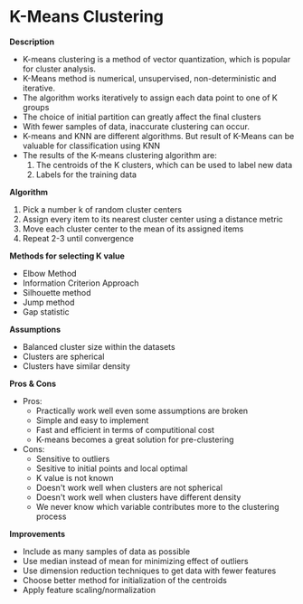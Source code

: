 # K-Means Clustering     
**Description**
* K-means clustering is a method of vector quantization, which is popular for cluster analysis.  
* K-Means method is numerical, unsupervised, non-deterministic and iterative.  
* The algorithm works iteratively to assign each data point to one of K groups  
* The choice of initial partition can greatly affect the final clusters  
* With fewer samples of data, inaccurate clustering can occur.  
* K-means and KNN are different algorithms. But result of K-Means can be valuable for classification using KNN  
* The results of the K-means clustering algorithm are:  
  1. The centroids of the K clusters, which can be used to label new data
  2. Labels for the training data

**Algorithm**
1. Pick a number k of random cluster centers
2. Assign every item to its nearest cluster center using a distance metric
3. Move each cluster center to the mean of its assigned items
4. Repeat 2-3 until convergence 

**Methods for selecting K value**  
- Elbow Method  
- Information Criterion Approach  
- Silhouette method  
- Jump method  
- Gap statistic  

**Assumptions**  
- Balanced cluster size within the datasets  
- Clusters are spherical  
- Clusters have similar density  

**Pros & Cons**  
* Pros:  
  - Practically work well even some assumptions are broken  
  - Simple and easy to implement  
  - Fast and efficient in terms of computitional cost  
  - K-means becomes a great solution for pre-clustering  
* Cons:
  - Sensitive to outliers
  - Sesitive to initial points and local optimal
  - K value is not known
  - Doesn't work well when clusters are not spherical 
  - Doesn't work well when clusters have different density
  - We never know which variable contributes more to the clustering process


**Improvements**  
- Include as many samples of data as possible
- Use median instead of mean for minimizing effect of outliers
- Use dimension reduction techniques to get data with fewer features
- Choose better method for initialization of the centroids
- Apply feature scaling/normalization